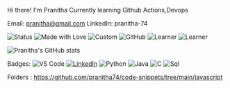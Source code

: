 Hi there!
I'm Pranitha
Currently learning Github Actions,Devops

Email: pranitha@gmail.com
LinkedIn: pranitha-74

![Status](https://img.shields.io/badge/Status-Active-brightgreen)
![Made with Love](https://img.shields.io/badge/Made%20with-Love-red)
![Custom](https://img.shields.io/badge/Custom-123ABC-blueviolet)
![GitHub](https://img.shields.io/badge/GitHub-Profile-black?logo=github&logoColor=white)
![Learner](https://img.shields.io/badge/Learner-FFD700?logo=bookstack&logoColor=black)
![Learner](https://img.shields.io/badge/Learner-Knowledge%20Seeker-green?style=for-the-badge&logo=readme&logoColor=white)


![Pranitha's GitHub stats](https://github-readme-stats.vercel.app/api?username=pranitha74&show_icons=true&theme=radical)

Badges:
![VS Code](https://img.shields.io/badge/VS%20Code-0078d7?logo=visual-studio-code&logoColor=white)
[![LinkedIn](https://img.shields.io/badge/LinkedIn-0A66C2?logo=linkedin&logoColor=white)](https://www.linkedin.com/)
![Python](https://img.shields.io/badge/Python-3776AB?style=flat&logo=python&logoColor=white)
![Java](https://img.shields.io/badge/Java-007396?style=flat&logo=java&logoColor=white)
![C](https://img.shields.io/badge/-C-blue?logo=c&logoColor=white)
![Sql](https://img.shields.io/badge/-SQL-000?logo=MySQL&logoColor=4479A1)

Folders :
https://github.com/pranitha74/code-snippets/tree/main/javascript
